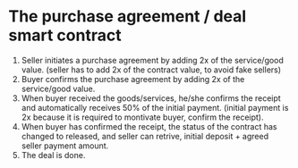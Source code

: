 # The purchase agreement / deal smart contract 
1. Seller initiates a purchase agreement by adding 2x of the service/good value. (seller has to add 2x of the contract value, to avoid fake sellers)
2. Buyer confirms the purchase agreement by adding 2x of the service/good value. 
3. When buyer received the goods/services, he/she confirms the receipt and automatically receives 50% of the initial payment. (initial payment is 2x because it is required to montivate buyer, confirm the receipt).
4. When buyer has confirmed the receipt, the status of the contract has changed to released, and seller can retrive, initial deposit + agreed seller payment amount. 
5. The deal is done. 

